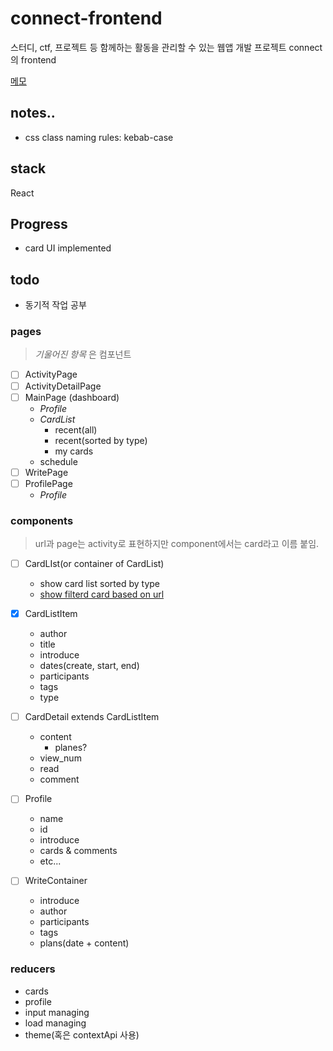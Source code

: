 # connect-frontend

스터디, ctf, 프로젝트 등 함께하는 활동을 관리할 수 있는 웹앱 개발 프로젝트 connect의 frontend

[메모](./zmemo/Notes.md)

## notes..

- css class naming rules: kebab-case

## stack

React

## Progress

- card UI implemented

## todo

- 동기적 작업 공부

### pages

> _기울어진 항목_ 은 컴포넌트

- [ ] ActivityPage
- [ ] ActivityDetailPage
- [ ] MainPage (dashboard)
  - _Profile_
  - _CardList_
    - recent(all)
    - recent(sorted by type)
    - my cards
  - schedule
- [ ] WritePage
- [ ] ProfilePage
  - _Profile_

### components

> url과 page는 activity로 표현하지만 component에서는 card라고 이름 붙임.

- [ ] CardLIst(or container of CardList)

  - show card list sorted by type
  - <u>show filterd card based on url</u>

- [x] CardListItem

  - author
  - title
  - introduce
  - dates(create, start, end)
  - participants
  - tags
  - type

- [ ] CardDetail extends CardListItem

  - content
    - planes?
  - view_num
  - read
  - comment

- [ ] Profile

  - name
  - id
  - introduce
  - cards & comments
  - etc...

- [ ] WriteContainer
  - introduce
  - author
  - participants
  - tags
  - plans(date + content)

### reducers

- cards
- profile
- input managing
- load managing
- theme(혹은 contextApi 사용)

